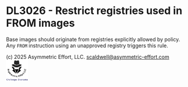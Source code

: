 # DL3026 - Restrict registries used in FROM images

Base images should originate from registries explicitly allowed by policy.
Any `FROM` instruction using an unapproved registry triggers this rule.

(c) 2025 Asymmetric Effort, LLC. <scaldwell@asymmetric-effort.com>
[<img src="../img/asymmetric-effort.png" alt="Asymmetric Effort logo" width="60" height="60">](https://asymmetric-effort.com/)

